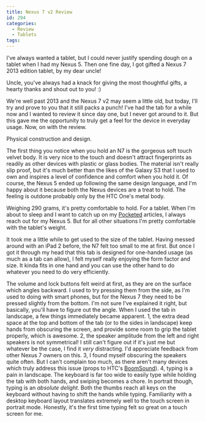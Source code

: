 ```yaml
---
title: Nexus 7 v2 Review
id: 294
categories:
  - Review
  - Tablets
tags:
---
```


I've always wanted a tablet, but I could never justify spending dough on a tablet when I had my Nexus 5\. Then one fine day, I got gifted a Nexus 7 2013 edition tablet, by my dear uncle!

Uncle, you've always had a knack for giving the most thoughtful gifts, a hearty thanks and shout out to you! :)

We're well past 2013 and the Nexus 7 v2 may seem a little old, but today, I'll try and prove to you that it still packs a punch! I've had the tab for a while now and I wanted to review it since day one, but I never got around to it. But this gave me the opportunity to truly get a feel for the device in everyday usage. Now, on with the review.

Physical construction and design.

The first thing you notice when you hold an N7 is the gorgeous soft touch velvet body. It is very nice to the touch and doesn't attract fingerprints as readily as other devices with plastic or glass bodies. The material isn't really slip proof, but it's much better than the likes of the Galaxy S3 that I used to own and inspires a level of confidence and comfort when you hold it. Of course, the Nexus 5 ended up following the same design language, and I'm happy about it because both the Nexus devices are a treat to hold. The feeling is outdone probably only by the HTC One's metal body.

Weighing 290 grams, it's pretty comfortable to hold. For a tablet. When I'm about to sleep and I want to catch up on my [Pocketed](https://getpocket.com) articles, I always reach out for my Nexus 5\. But for all other situations I'm pretty comfortable with the tablet's weight.

It took me a little while to get used to the size of the tablet. Having messed around with an iPad 2 before, the N7 felt too small to me at first. But once I got it through my head that this tab is designed for one-handed usage (as much as a tab can allow), I felt myself really enjoying the form factor and size. It kinda fits in one hand and you can use the other hand to do whatever you need to do very efficiently.

The volume and lock buttons felt weird at first, as they are on the surface which angles backward. I used to try pressing them from the side, as I'm used to doing with smart phones, but for the Nexus 7 they need to be pressed slightly from the bottom. I'm not sure I've explained it right, but basically, you'll have to figure out the angle.
When I used the tab in landscape, a few things immediately became apparent.
1, the extra dead space at the top and bottom of the tab (or to the sides in landscape) keep hands from obscuring the screen, and provide some room to grip the tablet properly, which is awesome.
2, the speaker amplitude from the left and right speakers is not symmetrical! I still can't figure out if it's just me but whatever be the case, I find it _very_ distracting. I'd appreciate feedback from other Nexus 7 owners on this.
3, I found myself obscuring the speakers quite often. But I can't complain too much, as there aren't many devices which truly address this issue (props to HTC's [BoomSound](http://www.htc.com/us/smartphones/htc-one-m8/boomsound/)).
4, typing is a pain in landscape. The keyboard is far too wide to easily type while holding the tab with both hands, and swiping becomes a chore. In portrait though, typing is an _absolute delight_. Both the thumbs reach all keys on the keyboard without having to shift the hands while typing. Familiarity with a desktop keyboard layout translates extremely well to the touch screen in portrait mode. Honestly, it's the first time typing felt so great on a touch screen for me.